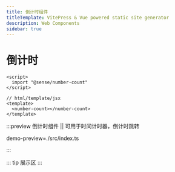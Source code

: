 ```yaml
---
title: 倒计时组件
titleTemplate: VitePress & Vue powered static site generator
description: Web Components
sidebar: true
---
```


# 倒计时

``` vue {1-3,5,7}
<script>
  import "@sense/number-count"
</script>

// html/template/jsx
<template>
  <number-count></number-count>
</template>
```

:::preview 倒计时组件 || 可用于时间计时器，倒计时跳转

demo-preview=./src/index.ts

<number-count></number-count>
<style scoped>
	number-count{
		font-size:40px;
	}
</style>

:::

::: tip
展示区
:::